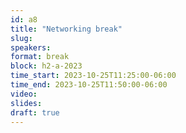 ```yaml
---
id: a8
title: "Networking break"
slug: 
speakers:
format: break
block: h2-a-2023
time_start: 2023-10-25T11:25:00-06:00
time_end: 2023-10-25T11:50:00-06:00
video:
slides:
draft: true
---
```

